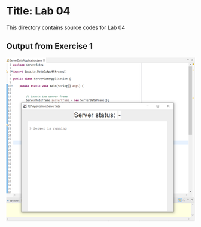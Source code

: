 # Title: Lab 04

This directory contains source codes for Lab 04

## Output from Exercise 1

![image](https://github.com/athirahshuhaidi/dadrepository/blob/main/TCPDateServerApp/images/OutputExercise01-1.png)

